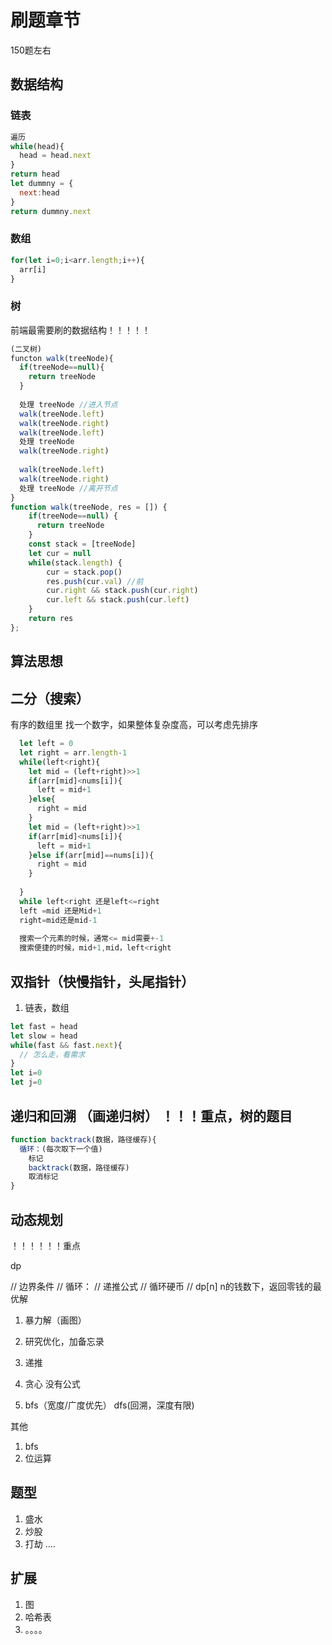 # 刷题章节

150题左右

## 数据结构

### 链表

```js
遍历
while(head){
  head = head.next
}
return head
let dummny = {
  next:head
}
return dummny.next
```

### 数组

```js
for(let i=0;i<arr.length;i++){
  arr[i]
}
```

### 树

前端最需要刷的数据结构！！！！！

```js
(二叉树)
functon walk(treeNode){
  if(treeNode==null){
    return treeNode
  }
  
  处理 treeNode //进入节点  
  walk(treeNode.left)
  walk(treeNode.right)
  walk(treeNode.left)
  处理 treeNode
  walk(treeNode.right)
  
  walk(treeNode.left)
  walk(treeNode.right)
  处理 treeNode //离开节点
}
function walk(treeNode, res = []) {
    if(treeNode==null) {
      return treeNode
    }
    const stack = [treeNode]
    let cur = null
    while(stack.length) {
        cur = stack.pop()
        res.push(cur.val) //前
        cur.right && stack.push(cur.right)
        cur.left && stack.push(cur.left)
    }
    return res
};
```

## 算法思想

## 二分（搜索）

有序的数组里 找一个数字，如果整体复杂度高，可以考虑先排序

```js
  let left = 0
  let right = arr.length-1
  while(left<right){
    let mid = (left+right)>>1
    if(arr[mid]<nums[i]){
      left = mid+1
    }else{
      right = mid
    }
    let mid = (left+right)>>1
    if(arr[mid]<nums[i]){
      left = mid+1
    }else if(arr[mid]==nums[i]){
      right = mid
    }
  
  }
  while left<right 还是left<=right
  left =mid 还是Mid+1
  right=mid还是mid-1
  
  搜索一个元素的时候，通常<= mid需要+-1
  搜索便捷的时候，mid+1,mid，left<right
```

## 双指针（快慢指针，头尾指针）

   1. 链表，数组

```js
let fast = head
let slow = head
while(fast && fast.next){
  // 怎么走，看需求
}
let i=0
let j=0
```

## 递归和回溯  （画递归树） ！！！重点，树的题目

```js
function backtrack(数据，路径缓存){
  循环：(每次取下一个值)
    标记
    backtrack(数据，路径缓存)
    取消标记
}
```

## 动态规划

！！！！！！重点

  dp
  
<!-- 你要清楚，结果是怎么推导出来的
1,2,5三种零钱，怎么最好的找出11块钱
dp[11]  11块钱这个值得找零最佳解
Min(dp[10],d[9] dp[6])这三个的最优解 +1 -->
  // 边界条件
  // 循环：
  //   递推公式
  // 循环硬币
  //   dp[n] n的钱数下，返回零钱的最优解

  1. 暴力解（画图）
  2. 研究优化，加备忘录
  3. 递推

  4. 贪心
没有公式
  5. bfs（宽度/广度优先） dfs(回溯，深度有限)

其他

1. bfs
2. 位运算

## 题型

1. 盛水
2. 炒股
3. 打劫
....

## 扩展

1. 图
2. 哈希表
3. 。。。。
